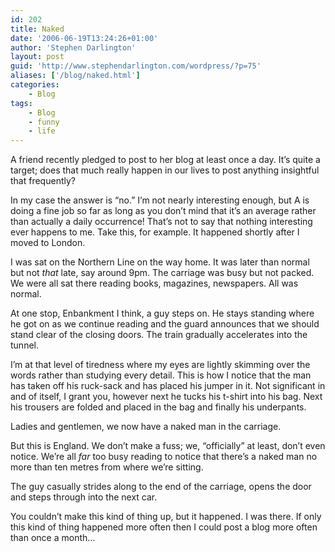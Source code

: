 ```yaml
---
id: 202
title: Naked
date: '2006-06-19T13:24:26+01:00'
author: 'Stephen Darlington'
layout: post
guid: 'http://www.stephendarlington.com/wordpress/?p=75'
aliases: ['/blog/naked.html']
categories:
    - Blog
tags:
    - Blog
    - funny
    - life
---
```


A friend recently pledged to post to her blog at least once a day. It’s quite a target; does that much really happen in our lives to post anything insightful that frequently?

In my case the answer is “no.” I’m not nearly interesting enough, but A is doing a fine job so far as long as you don’t mind that it’s an average rather than actually a daily occurrence! That’s not to say that nothing interesting ever happens to me. Take this, for example. It happened shortly after I moved to London.

I was sat on the Northern Line on the way home. It was later than normal but not *that* late, say around 9pm. The carriage was busy but not packed. We were all sat there reading books, magazines, newspapers. All was normal.

At one stop, Enbankment I think, a guy steps on. He stays standing where he got on as we continue reading and the guard announces that we should stand clear of the closing doors. The train gradually accelerates into the tunnel.

I’m at that level of tiredness where my eyes are lightly skimming over the words rather than studying every detail. This is how I notice that the man has taken off his ruck-sack and has placed his jumper in it. Not significant in and of itself, I grant you, however next he tucks his t-shirt into his bag. Next his trousers are folded and placed in the bag and finally his underpants.

Ladies and gentlemen, we now have a naked man in the carriage.

But this is England. We don’t make a fuss; we, “officially” at least, don’t even notice. We’re all *far* too busy reading to notice that there’s a naked man no more than ten metres from where we’re sitting.

The guy casually strides along to the end of the carriage, opens the door and steps through into the next car.

You couldn’t make this kind of thing up, but it happened. I was there. If only this kind of thing happened more often then I could post a blog more often than once a month…